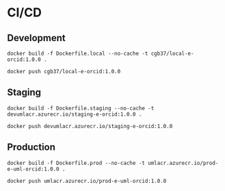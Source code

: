 # CI/CD

## Development

`docker build -f Dockerfile.local --no-cache -t cgb37/local-e-orcid:1.0.0 .`

`docker push cgb37/local-e-orcid:1.0.0`

## Staging

`docker build -f Dockerfile.staging --no-cache -t devumlacr.azurecr.io/staging-e-orcid:1.0.0 .`

`docker push devumlacr.azurecr.io/staging-e-orcid:1.0.0`

## Production

`docker build -f Dockerfile.prod --no-cache -t umlacr.azurecr.io/prod-e-uml-orcid:1.0.0 .`

`docker push umlacr.azurecr.io/prod-e-uml-orcid:1.0.0`